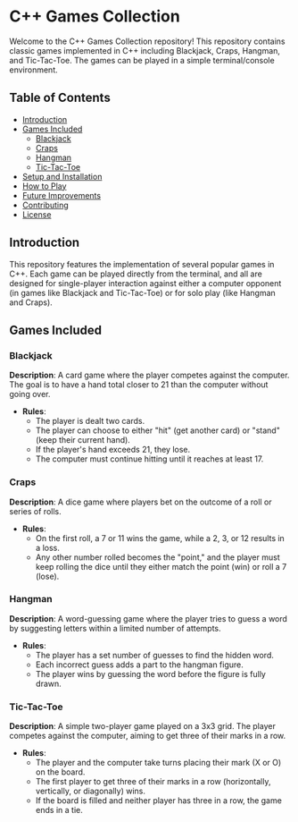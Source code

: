 # C++ Games Collection

Welcome to the C++ Games Collection repository! This repository contains classic games implemented in C++ including Blackjack, Craps, Hangman, and Tic-Tac-Toe. The games can be played in a simple terminal/console environment.

## Table of Contents
- [Introduction](#introduction)
- [Games Included](#games-included)
  - [Blackjack](#blackjack)
  - [Craps](#craps)
  - [Hangman](#hangman)
  - [Tic-Tac-Toe](#tic-tac-toe)
- [Setup and Installation](#setup-and-installation)
- [How to Play](#how-to-play)
- [Future Improvements](#future-improvements)
- [Contributing](#contributing)
- [License](#license)

## Introduction
This repository features the implementation of several popular games in C++. Each game can be played directly from the terminal, and all are designed for single-player interaction against either a computer opponent (in games like Blackjack and Tic-Tac-Toe) or for solo play (like Hangman and Craps).

## Games Included

### Blackjack
**Description**: A card game where the player competes against the computer. The goal is to have a hand total closer to 21 than the computer without going over.

- **Rules**: 
  - The player is dealt two cards.
  - The player can choose to either "hit" (get another card) or "stand" (keep their current hand).
  - If the player's hand exceeds 21, they lose.
  - The computer must continue hitting until it reaches at least 17.

### Craps
**Description**: A dice game where players bet on the outcome of a roll or series of rolls.

- **Rules**:
  - On the first roll, a 7 or 11 wins the game, while a 2, 3, or 12 results in a loss.
  - Any other number rolled becomes the "point," and the player must keep rolling the dice until they either match the point (win) or roll a 7 (lose).

### Hangman
**Description**: A word-guessing game where the player tries to guess a word by suggesting letters within a limited number of attempts.

- **Rules**:
  - The player has a set number of guesses to find the hidden word.
  - Each incorrect guess adds a part to the hangman figure.
  - The player wins by guessing the word before the figure is fully drawn.

### Tic-Tac-Toe
**Description**: A simple two-player game played on a 3x3 grid. The player competes against the computer, aiming to get three of their marks in a row.

- **Rules**:
  - The player and the computer take turns placing their mark (X or O) on the board.
  - The first player to get three of their marks in a row (horizontally, vertically, or diagonally) wins.
  - If the board is filled and neither player has three in a row, the game ends in a tie.
